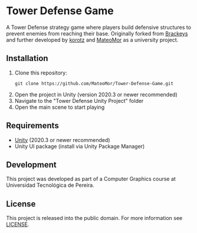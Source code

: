 # Tower Defense Game

A Tower Defense strategy game where players build defensive structures to prevent enemies from reaching their base. Originally forked from [Brackeys](https://github.com/Brackeys) and further developed by [korotz](https://github.com/korotz) and [MateoMor](https://github.com/MateoMor) as a university project.

## Installation

1. Clone this repository:
   ```
   git clone https://github.com/MateoMor/Tower-Defense-Game.git
   ```
2. Open the project in Unity (version 2020.3 or newer recommended)
3. Navigate to the "Tower Defense Unity Project" folder
4. Open the main scene to start playing

## Requirements

- [Unity](https://unity.com/) (2020.3 or newer recommended)
- Unity UI package (install via Unity Package Manager)

## Development

This project was developed as part of a Computer Graphics course at Universidad Tecnológica de Pereira.

## License

This project is released into the public domain. For more information see [LICENSE](LICENSE).